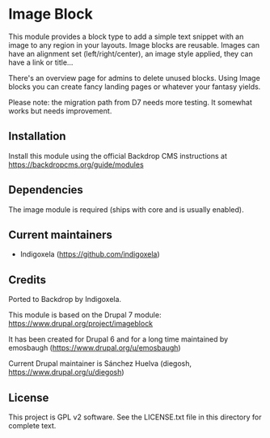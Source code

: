 # Image Block

This module provides a block type to add a simple text snippet with an image
to any region in your layouts.
Image blocks are reusable.
Images can have an alignment set (left/right/center), an image style
applied, they can have a link or title...

There's an overview page for admins to delete unused blocks.
Using Image blocks you can create fancy landing pages or whatever your
fantasy yields.

Please note: the migration path from D7 needs more testing.
It somewhat works but needs improvement.

## Installation

Install this module using the official Backdrop CMS instructions at https://backdropcms.org/guide/modules

## Dependencies

The image module is required (ships with core and is usually enabled).

## Current maintainers

* Indigoxela (https://github.com/indigoxela)

## Credits

Ported to Backdrop by Indigoxela.

This module is based on the Drupal 7 module: https://www.drupal.org/project/imageblock

It has been created for Drupal 6 and for a long time maintained by emosbaugh
(https://www.drupal.org/u/emosbaugh)

Current Drupal maintainer is Sánchez Huelva (diegosh,
https://www.drupal.org/u/diegosh)

## License

This project is GPL v2 software. See the LICENSE.txt file in this directory for complete text.
